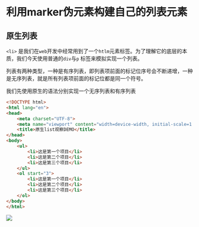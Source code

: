 # 利用marker伪元素构建自己的列表元素

## 原生列表

`<li>` 是我们在`web`开发中经常用到了一个`htlm`元素标签。为了理解它的底层的本质，我们今天使用普通的`div`与`p` 标签来模拟实现一个列表。

列表有两种类型，一种是有序列表，即列表项前面的标记位序号会不断递增，一种是无序列表，就是所有列表项前面的标记位都是同一个符号。

我们先使用原生的语法分别实现一个无序列表和有序列表

```html
<!DOCTYPE html>
<html lang="en">
<head>
    <meta charset="UTF-8">
    <meta name="viewport" content="width=device-width, initial-scale=1.0">
    <title>原生list观察DEMO</title>
</head>
<body>
    <ul>
        <li>这是第一个项目</li>
        <li>这是第二个项目</li>
        <li>这是第三个项目</li>
    </ul>
    <ol start="3">
        <li>这是第一个项目</li>
        <li>这是第二个项目</li>
        <li>这是第三个项目</li>
    </ol>
</body>
</html>
```



![](https://gitee.com/hjb2722404/tuchuang/raw/master/img/2020-12-12%2011-32-08%20%E7%9A%84%E5%B1%8F%E5%B9%95%E6%88%AA%E5%9B%BE.png)